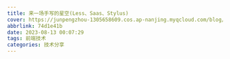 ```yaml
---
title: 来一场手写的星空(Less、Saas、Stylus)
cover: https://junpengzhou-1305658609.cos.ap-nanjing.myqcloud.com/blog/%E5%8B%87%E7%8C%9B%E5%A5%B3%E5%9D%A6%E5%85%8B-cover.webp
abbrlink: 74d1e41b
date: 2023-08-13 00:07:29
tags: 前端技术
categories: 技术分享
---
```


